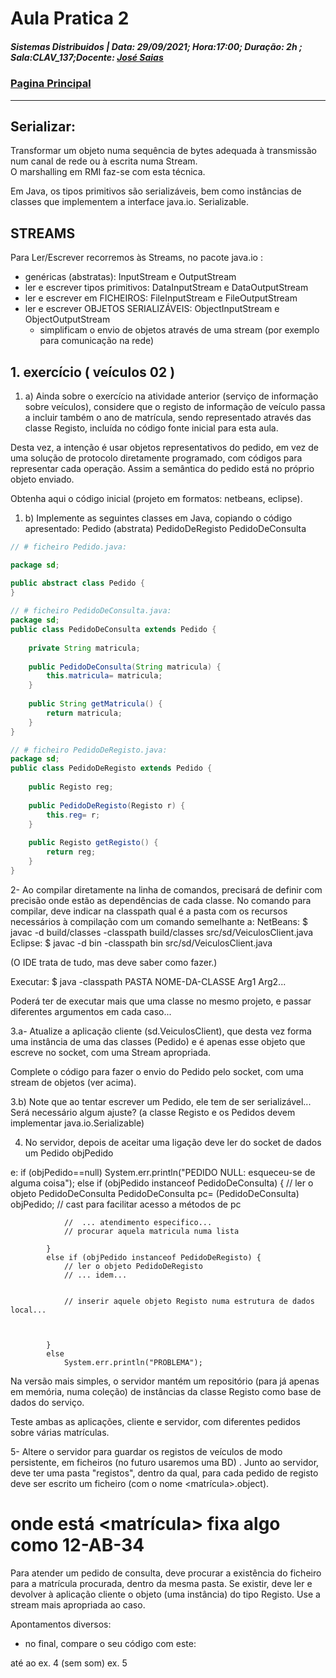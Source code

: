 # Aula Pratica 2  
##### *Sistemas Distribuidos* | **Data:** 29/09/2021; **Hora**:17:00; **Duração**: 2h ; **Sala**:CLAV_137;**Docente**: [José Saias](../../#docentes)  
### [Pagina Principal](../../)  
---  
## Serializar: 
Transformar um objeto numa sequência de bytes adequada à transmissão num canal de rede ou à escrita numa Stream.  
O marshalling em RMI faz-se com esta técnica.  

Em Java, os tipos primitivos são serializáveis, bem como instâncias de classes que implementem a interface java.io.  Serializable.

## STREAMS

Para Ler/Escrever recorremos às Streams, no pacote java.io :  
- genéricas   (abstratas): InputStream e OutputStream
- ler e escrever tipos primitivos: DataInputStream e DataOutputStream
- ler e escrever em FICHEIROS: FileInputStream e FileOutputStream
- ler e escrever OBJETOS SERIALIZÁVEIS: ObjectInputStream e ObjectOutputStream
    - simplificam o envio de objetos através de uma stream (por exemplo para comunicação na rede)



## 1. exercício  ( veículos 02 )
 
1. a) Ainda sobre o exercício na atividade anterior (serviço de informação sobre veículos),
considere que o registo de informação de veículo passa a incluir também o ano de matrícula, sendo representado através das classe Registo, incluída no  código fonte inicial para esta aula.

Desta vez, a intenção é usar objetos representativos do pedido, em vez de uma solução de protocolo diretamente programado, com códigos para representar cada operação.
Assim a semântica do pedido está no próprio objeto enviado.



Obtenha aqui o código inicial (projeto em formatos: netbeans, eclipse).


 
1. b) Implemente as seguintes classes em Java, copiando o código apresentado: 
Pedido (abstrata)
PedidoDeRegisto
PedidoDeConsulta
``` java
// # ficheiro Pedido.java:

package sd;

public abstract class Pedido {
}
 
// # ficheiro PedidoDeConsulta.java:
package sd;
public class PedidoDeConsulta extends Pedido {
 
    private String matricula;
 
    public PedidoDeConsulta(String matricula) {
        this.matricula= matricula;
    }
 
    public String getMatricula() {
        return matricula;
    }
}

// # ficheiro PedidoDeRegisto.java:
package sd;
public class PedidoDeRegisto extends Pedido {
 
    public Registo reg;
 
    public PedidoDeRegisto(Registo r) {
        this.reg= r;
    }
 
    public Registo getRegisto() {
        return reg;
    }
}
```



2- Ao compilar diretamente na linha de comandos, precisará de definir com precisão onde estão as dependências de cada classe.
No comando para compilar, deve indicar na classpath qual é a pasta com os recursos necessários à compilação com um comando semelhante a:
NetBeans:
$ javac -d build/classes -classpath build/classes src/sd/VeiculosClient.java
Eclipse:
$ javac -d bin -classpath bin src/sd/VeiculosClient.java


(O IDE trata de tudo, mas deve saber como fazer.)

Executar:
$ java -classpath PASTA NOME-DA-CLASSE Arg1 Arg2...


Poderá ter de executar mais que uma classe no mesmo projeto, e passar diferentes argumentos em cada caso...






3.a- Atualize a aplicação cliente (sd.VeiculosClient),
que desta vez forma uma instância de uma das classes (Pedido) e é apenas esse objeto que escreve no socket, com uma Stream apropriada.

Complete o código para fazer o envio do Pedido pelo socket, com uma stream de objetos (ver acima).

3.b) Note que ao tentar escrever um Pedido, ele tem de ser serializável...
Será necessário algum ajuste? (a classe Registo e os Pedidos devem implementar java.io.Serializable)




4. No servidor, depois de aceitar uma ligação deve ler do socket de dados um
Pedido objPedido
 
e:
            if (objPedido==null)
                System.err.println("PEDIDO NULL: esqueceu-se de alguma coisa");
            else if (objPedido instanceof PedidoDeConsulta) {
                // ler o objeto PedidoDeConsulta
                PedidoDeConsulta pc= (PedidoDeConsulta) objPedido; // cast para facilitar acesso a métodos de pc
 
                //  ... atendimento especifico...
                // procurar aquela matricula numa lista
 
            }
            else if (objPedido instanceof PedidoDeRegisto) {
                // ler o objeto PedidoDeRegisto
                // ... idem...
 
 
                // inserir aquele objeto Registo numa estrutura de dados local...
 
 
 
            }
            else
                System.err.println("PROBLEMA");



Na versão mais simples, o servidor mantém um repositório (para já apenas em memória, numa coleção) de instâncias da classe Registo como base de dados do serviço.

Teste ambas as aplicações, cliente e servidor, com diferentes pedidos sobre várias matrículas.


5- Altere o servidor para guardar os registos de veículos de modo persistente, em ficheiros (no futuro usaremos uma BD) .
Junto ao servidor, deve ter uma pasta "registos", dentro da qual, para cada pedido de registo deve ser escrito um ficheiro (com o nome <matrícula>.object).
# onde está <matrícula> fixa algo como 12-AB-34

Para atender um pedido de consulta, deve procurar a existência do ficheiro para a matrícula procurada, dentro da mesma pasta. Se existir, deve ler e devolver à aplicação cliente o objeto (uma instância) do tipo Registo.
Use a stream mais apropriada ao caso. 



Apontamentos diversos:

- no final, compare o seu código com este:

até ao ex. 4 (sem som)
ex. 5